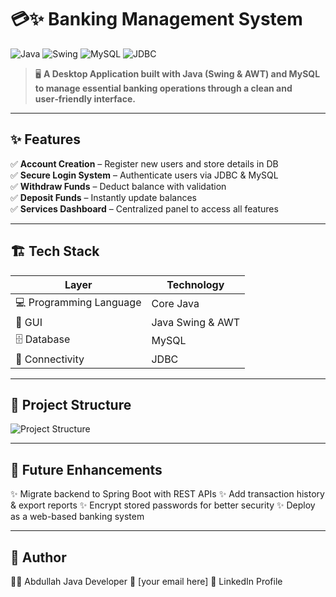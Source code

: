 # 💳✨ Banking Management System

![Java](https://img.shields.io/badge/Java-ED8B00?style=for-the-badge&logo=java&logoColor=white)
![Swing](https://img.shields.io/badge/Java%20Swing-AWT-blue?style=for-the-badge)
![MySQL](https://img.shields.io/badge/MySQL-005C84?style=for-the-badge&logo=mysql&logoColor=white)
![JDBC](https://img.shields.io/badge/JDBC-Connector-lightgrey?style=for-the-badge)

> 🖥️ **A Desktop Application built with Java (Swing & AWT) and MySQL to manage essential banking operations through a clean and user‑friendly interface.**

---

## ✨ Features
✅ **Account Creation** – Register new users and store details in DB  
✅ **Secure Login System** – Authenticate users via JDBC & MySQL  
✅ **Withdraw Funds** – Deduct balance with validation  
✅ **Deposit Funds** – Instantly update balances  
✅ **Services Dashboard** – Centralized panel to access all features  

---

## 🏗 Tech Stack

| Layer | Technology |
|-------|------------|
| 💻 Programming Language | Core Java |
| 🎨 GUI | Java Swing & AWT |
| 🗄 Database | MySQL |
| 🔗 Connectivity | JDBC |

---

## 📂 Project Structure
![Project Structure](assets/project-structure.png)

---
## 🔮 Future Enhancements
✨ Migrate backend to Spring Boot with REST APIs
✨ Add transaction history & export reports
✨ Encrypt stored passwords for better security
✨ Deploy as a web-based banking system

---
## 👤 Author
👨‍💻 Abdullah Java Developer
📧 [your email here]
🔗 LinkedIn Profile

